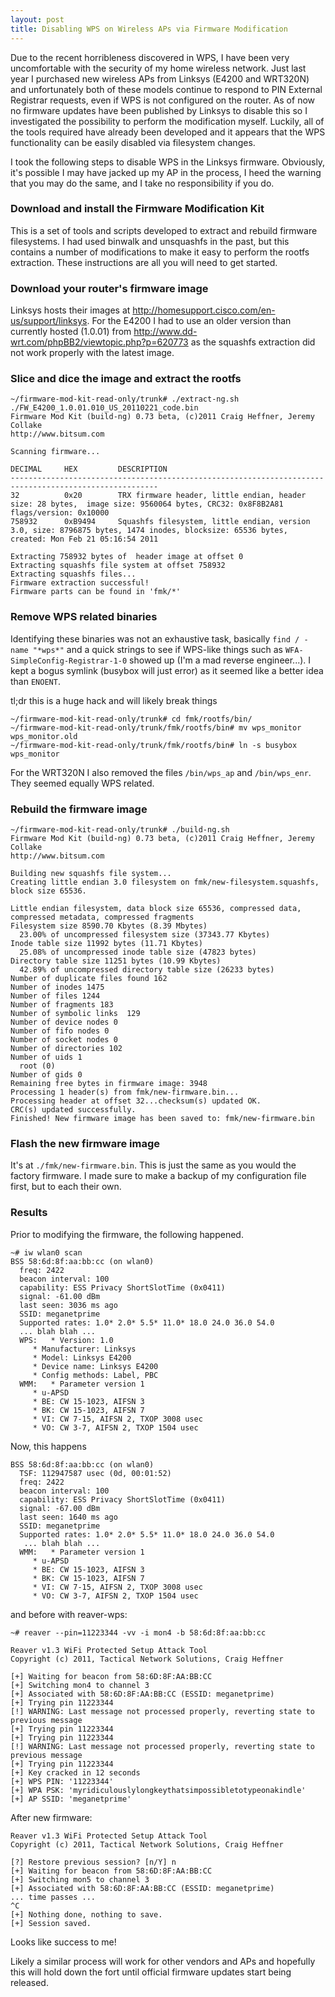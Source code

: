 ```yaml
---
layout: post
title: Disabling WPS on Wireless APs via Firmware Modification
---
```


Due to the recent horribleness discovered in WPS, I have been very uncomfortable with the security of my home wireless network. Just last year I purchased new wireless APs from Linksys (E4200 and WRT320N) and unfortunately both of these models continue to respond to PIN External Registrar requests, even if WPS is not configured on the router. As of now no firmware updates have been published by Linksys to disable this so I investigated the possibility to perform the modification myself. Luckily, all of the tools required have already been developed and it appears that the WPS functionality can be easily disabled via filesystem changes.

I took the following steps to disable WPS in the Linksys firmware. Obviously, it's possible I may have jacked up my AP in the process, I heed the warning that you may do the same, and I take no responsibility if you do.

### Download and install the Firmware Modification Kit

This is a set of tools and scripts developed to extract and rebuild firmware filesystems. I had used binwalk and unsquashfs in the past, but this contains a number of modifications to make it easy to perform the rootfs extraction. These instructions are all you will need to get started.

### Download your router's firmware image

Linksys hosts their images at http://homesupport.cisco.com/en-us/support/linksys. For the E4200 I had to use an older version than currently hosted (1.0.01) from http://www.dd-wrt.com/phpBB2/viewtopic.php?p=620773 as the squashfs extraction did not work properly with the latest image.

### Slice and dice the image and extract the rootfs

```
~/firmware-mod-kit-read-only/trunk# ./extract-ng.sh ./FW_E4200_1.0.01.010_US_20110221_code.bin
Firmware Mod Kit (build-ng) 0.73 beta, (c)2011 Craig Heffner, Jeremy Collake
http://www.bitsum.com

Scanning firmware...

DECIMAL     HEX         DESCRIPTION
-------------------------------------------------------------------------------------------------------
32          0x20        TRX firmware header, little endian, header size: 28 bytes,  image size: 9560064 bytes, CRC32: 0x8F8B2A81 flags/version: 0x10000
758932      0xB9494     Squashfs filesystem, little endian, version 3.0, size: 8796875 bytes, 1474 inodes, blocksize: 65536 bytes, created: Mon Feb 21 05:16:54 2011

Extracting 758932 bytes of  header image at offset 0
Extracting squashfs file system at offset 758932
Extracting squashfs files...
Firmware extraction successful!
Firmware parts can be found in 'fmk/*'
```

### Remove WPS related binaries

Identifying these binaries was not an exhaustive task, basically `find / -name "*wps*"` and a quick strings to see if WPS-like things such as `WFA-SimpleConfig-Registrar-1-0` showed up (I'm a mad reverse engineer...). I kept a bogus symlink (busybox will just error) as it seemed like a better idea than `ENOENT`.

tl;dr this is a huge hack and will likely break things

```
~/firmware-mod-kit-read-only/trunk# cd fmk/rootfs/bin/
~/firmware-mod-kit-read-only/trunk/fmk/rootfs/bin# mv wps_monitor wps_monitor.old
~/firmware-mod-kit-read-only/trunk/fmk/rootfs/bin# ln -s busybox wps_monitor
```

For the WRT320N I also removed the files `/bin/wps_ap` and `/bin/wps_enr`. They seemed equally WPS related.

### Rebuild the firmware image

```
~/firmware-mod-kit-read-only/trunk# ./build-ng.sh 
Firmware Mod Kit (build-ng) 0.73 beta, (c)2011 Craig Heffner, Jeremy Collake
http://www.bitsum.com
  
Building new squashfs file system...
Creating little endian 3.0 filesystem on fmk/new-filesystem.squashfs, block size 65536.
  
Little endian filesystem, data block size 65536, compressed data, compressed metadata, compressed fragments
Filesystem size 8590.70 Kbytes (8.39 Mbytes)
  23.00% of uncompressed filesystem size (37343.77 Kbytes)
Inode table size 11992 bytes (11.71 Kbytes)
  25.08% of uncompressed inode table size (47823 bytes)
Directory table size 11251 bytes (10.99 Kbytes)
  42.89% of uncompressed directory table size (26233 bytes)
Number of duplicate files found 162
Number of inodes 1475
Number of files 1244
Number of fragments 183
Number of symbolic links  129
Number of device nodes 0
Number of fifo nodes 0
Number of socket nodes 0
Number of directories 102
Number of uids 1
  root (0)
Number of gids 0
Remaining free bytes in firmware image: 3948
Processing 1 header(s) from fmk/new-firmware.bin...
Processing header at offset 32...checksum(s) updated OK.
CRC(s) updated successfully.
Finished! New firmware image has been saved to: fmk/new-firmware.bin
```
  
### Flash the new firmware image
It's at `./fmk/new-firmware.bin`. This is just the same as you would the factory firmware. I made sure to make a backup of my configuration file first, but to each their own.

### Results
Prior to modifying the firmware, the following happened.

```
~# iw wlan0 scan
BSS 58:6d:8f:aa:bb:cc (on wlan0)
  freq: 2422
  beacon interval: 100
  capability: ESS Privacy ShortSlotTime (0x0411)
  signal: -61.00 dBm
  last seen: 3036 ms ago
  SSID: meganetprime
  Supported rates: 1.0* 2.0* 5.5* 11.0* 18.0 24.0 36.0 54.0 
  ... blah blah ...
  WPS:   * Version: 1.0
     * Manufacturer: Linksys
     * Model: Linksys E4200
     * Device name: Linksys E4200
     * Config methods: Label, PBC
  WMM:   * Parameter version 1
     * u-APSD
     * BE: CW 15-1023, AIFSN 3
     * BK: CW 15-1023, AIFSN 7
     * VI: CW 7-15, AIFSN 2, TXOP 3008 usec
     * VO: CW 3-7, AIFSN 2, TXOP 1504 usec
```

Now, this happens

```
BSS 58:6d:8f:aa:bb:cc (on wlan0)
  TSF: 112947587 usec (0d, 00:01:52)
  freq: 2422
  beacon interval: 100
  capability: ESS Privacy ShortSlotTime (0x0411)
  signal: -67.00 dBm
  last seen: 1640 ms ago
  SSID: meganetprime
  Supported rates: 1.0* 2.0* 5.5* 11.0* 18.0 24.0 36.0 54.0 
   ... blah blah ...
  WMM:   * Parameter version 1
     * u-APSD
     * BE: CW 15-1023, AIFSN 3
     * BK: CW 15-1023, AIFSN 7
     * VI: CW 7-15, AIFSN 2, TXOP 3008 usec
     * VO: CW 3-7, AIFSN 2, TXOP 1504 usec
```

and before with reaver-wps:

```
~# reaver --pin=11223344 -vv -i mon4 -b 58:6d:8f:aa:bb:cc

Reaver v1.3 WiFi Protected Setup Attack Tool
Copyright (c) 2011, Tactical Network Solutions, Craig Heffner 

[+] Waiting for beacon from 58:6D:8F:AA:BB:CC
[+] Switching mon4 to channel 3
[+] Associated with 58:6D:8F:AA:BB:CC (ESSID: meganetprime)
[+] Trying pin 11223344
[!] WARNING: Last message not processed properly, reverting state to previous message
[+] Trying pin 11223344
[+] Trying pin 11223344
[!] WARNING: Last message not processed properly, reverting state to previous message
[+] Trying pin 11223344
[+] Key cracked in 12 seconds
[+] WPS PIN: '11223344'
[+] WPA PSK: 'myridiculouslylongkeythatsimpossibletotypeonakindle'
[+] AP SSID: 'meganetprime'
```

After new firmware:

```
Reaver v1.3 WiFi Protected Setup Attack Tool
Copyright (c) 2011, Tactical Network Solutions, Craig Heffner 

[?] Restore previous session? [n/Y] n
[+] Waiting for beacon from 58:6D:8F:AA:BB:CC
[+] Switching mon5 to channel 3
[+] Associated with 58:6D:8F:AA:BB:CC (ESSID: meganetprime)
... time passes ...
^C
[+] Nothing done, nothing to save.
[+] Session saved.
```

Looks like success to me!

Likely a similar process will work for other vendors and APs and hopefully this will hold down the fort until official firmware updates start being released.
